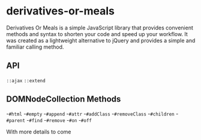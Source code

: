 # derivatives-or-meals

Derivatives Or Meals is a simple JavaScript library that provides convenient methods and syntax to shorten your code and speed up your workflow. It was created as a lightweight alternative to jQuery and provides a simple and familiar calling method.

## API
`::ajax`
`::extend`

## DOMNodeCollection Methods

-`#html`
-`#empty`
-`#append`
-`#attr`
-`#addClass`
-`#removeClass`
-`#children`
-`#parent`
-`#find`
-`#remove`
-`#on`
-`#off`

With more details to come
